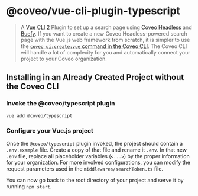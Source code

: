 # @coveo/vue-cli-plugin-typescript

> A [Vue CLI 2](https://github.com/vuejs/vue-cli) Plugin to set up a search page using [Coveo Headless](https://docs.coveo.com/headless) and [Buefy](https://buefy.org/documentation).
> If you want to create a new Coveo Headless-powered search page with the Vue.js web framework from scratch, it is simpler to use the [`coveo ui:create:vue` command in the Coveo CLI](https://github.com/coveo/cli/blob/master/packages/cli/README.md#coveo-uicreatevue-name). The Coveo CLI will handle a lot of complexity for you and automatically connect your project to your Coveo organization.

## Installing in an Already Created Project without the Coveo CLI

### Invoke the @coveo/typescript plugin

```
vue add @coveo/typescript
```

### Configure your Vue.js project

Once the `@coveo/typescript` plugin invoked, the project should contain a `.env.example` file. Create a copy of that file and rename it `.env`.
In that new `.env` file, replace all placeholder variables (`<...>`) by the proper information for your organization. For more involved configurations, you can modify the request parameters used in the `middlewares/searchToken.ts` file.

You can now go back to the root directory of your project and serve it by running `npm start`.
